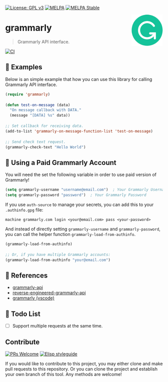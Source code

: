 [![License: GPL v3](https://img.shields.io/badge/License-GPL%20v3-blue.svg)](https://www.gnu.org/licenses/gpl-3.0)
[![MELPA](https://melpa.org/packages/grammarly-badge.svg)](https://melpa.org/#/grammarly)
[![MELPA Stable](https://stable.melpa.org/packages/grammarly-badge.svg)](https://stable.melpa.org/#/grammarly)

<a href="https://app.grammarly.com/"><img align="right" src="./etc/logo.png" width="100" height="100"></a>

# grammarly
> Grammarly API interface.

[![CI](https://github.com/emacs-grammarly/grammarly/actions/workflows/test.yml/badge.svg)](https://github.com/emacs-grammarly/grammarly/actions/workflows/test.yml)

## 🔨 Examples

Below is an simple example that how you can use this library for calling
Grammarly API interface.

```el
(require 'grammarly)

(defun test-on-message (data)
  "On message callback with DATA."
  (message "[DATA] %s" data))

;; Set callback for receiving data.
(add-to-list 'grammarly-on-message-function-list 'test-on-message)

;; Send check text request.
(grammarly-check-text "Hello World")
```

## 💸 Using a Paid Grammarly Account

You will need the set the following variable in order to use paid version
of Grammarly!

```el
(setq grammarly-username "username@email.com")  ; Your Grammarly Username
(setq grammarly-password "password")  ; Your Grammarly Password
```

If you use `auth-source` to manage your secrets, you can add this to your
`.authinfo.gpg` file:

``` 
machine grammarly.com login <your@email.com> pass <your-password>
```

And instead of directly setting `grammarly-username` and `grammarly-password`, 
you can call the helper function `grammarly-load-from-authinfo`.

``` el
(grammarly-load-from-authinfo)

;; Or, if you have multiple Grammarly accounts:
(grammarly-load-from-authinfo "your@email.com")
```

## 🔗 References

* [grammarly-api](https://github.com/dexterleng/grammarly-api)
* [reverse-engineered-grammarly-api](https://github.com/c0nn3r/reverse-engineered-grammarly-api)
* [grammarly (vscode)](https://github.com/znck/grammarly)

## 📝 Todo List

- [ ] Support multiple requests at the same time.

## Contribute

[![PRs Welcome](https://img.shields.io/badge/PRs-welcome-brightgreen.svg)](http://makeapullrequest.com)
[![Elisp styleguide](https://img.shields.io/badge/elisp-style%20guide-purple)](https://github.com/bbatsov/emacs-lisp-style-guide)

If you would like to contribute to this project, you may either
clone and make pull requests to this repository. Or you can
clone the project and establish your own branch of this tool.
Any methods are welcome!
